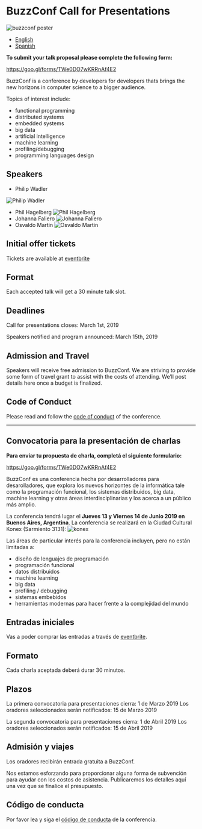 # BuzzConf Call for Presentations
![buzzconf poster](https://raw.githubusercontent.com/lambdaclass/buzzconf/master/banner.png)

- [English](#call-for-presentations)
- [Spanish](#convocatoria-para-la-presentación-de-charlas)

**To submit your talk proposal please complete the following form:**

https://goo.gl/forms/TWe0DO7wKRRnAf4E2

BuzzConf is a conference by developers for developers thats brings the new horizons in computer science to a bigger audience.

Topics of interest include:
- functional programming
- distributed systems
- embedded systems
- big data
- artificial intelligence
- machine learning
- profiling/debugging
- programming languages design


## Speakers
- Philip Wadler

![Philip Wadler](https://cdn.evbuc.com/eventlogos/238610471/philipwadlerbuzzconf.png)
- Phil Hagelberg
![Phil Hagelberg](https://cdn.evbuc.com/eventlogos/238610471/philhagelbergbuzzconf.png)
- Johanna Faliero
![Johanna Faliero](https://cdn.evbuc.com/eventlogos/238610471/johannacaterinafalierobuzzconf.png)
- Osvaldo Martin
![Osvaldo Martin](https://cdn.evbuc.com/eventlogos/238610471/osvaldomartinbuzzconf.png)

## Initial offer tickets

Tickets are available at [eventbrite](https://buzzconf2019.eventbrite.com.ar/)

## Format

Each accepted talk will get a 30 minute talk slot.

## Deadlines

Call for presentations closes: March 1st, 2019

Speakers notified and program announced: March 15th, 2019

## Admission and Travel

Speakers will receive free admission to BuzzConf.
We are striving to provide some form of travel grant to assist with the costs of attending. We’ll post details here once a budget is finalized.

## Code of Conduct

Please read and follow the [code of conduct](./CODE_OF_CONDUCT.md) of the conference.
 

---

## Convocatoria para la presentación de charlas

**Para enviar tu propuesta de charla, completá el siguiente formulario:**

https://goo.gl/forms/TWe0DO7wKRRnAf4E2

BuzzConf es una conferencia hecha por desarrolladores para desarolladores, que explora los nuevos horizontes de la informática tale como la programación funcional, los sistemas distribuidos, big data, machine learning y otras áreas interdisciplinarias y los acerca a un público más amplio.

La conferencia tendrá lugar el **Jueves 13 y Viernes 14 de Junio 2019 en Buenos Aires, Argentina**. La conferencia se realizará en la Ciudad Cultural Konex (Sarmiento 3131):
![konex](https://raw.githubusercontent.com/lambdaclass/buzzconf/master/konex.jpg)

Las áreas de particular interés para la conferencia incluyen, pero no están limitadas a:
- diseño de lenguajes de programación
- programación funcional
- datos distribuidos
- machine learning
- big data
- profiling / debugging
- sistemas embebidos
- herramientas modernas para hacer frente a la complejidad del mundo

## Entradas iniciales

Vas a poder comprar las entradas a través de [eventbrite](https://buzzconf2019.eventbrite.com.ar/).

## Formato

Cada charla aceptada deberá durar 30 minutos.

## Plazos

La primera convocatoria para presentaciones cierra: 1 de Marzo 2019
Los oradores seleccionados serán notificados: 15 de Marzo 2019

La segunda convocatoria para presentaciones cierra: 1 de Abril 2019
Los oradores seleccionados serán notificados: 15 de Abril 2019

## Admisión y viajes

Los oradores recibirán entrada gratuita a BuzzConf.

Nos estamos esforzando para proporcionar alguna forma de subvención para ayudar con los costos de asistencia. Publicaremos los detalles aquí una vez que se finalice el presupuesto.

## Código de conducta

Por favor lea y siga el [código de conducta](./CODE_OF_CONDUCT.md) de la conferencia.
